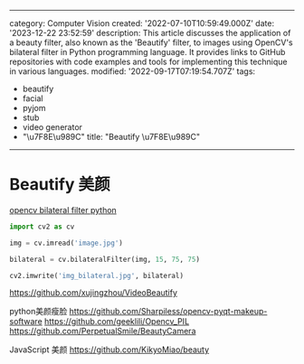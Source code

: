 ------
category: Computer Vision
created: '2022-07-10T10:59:49.000Z'
date: '2023-12-22 23:52:59'
description: This article discusses the application of a beauty filter, also known
  as the 'Beautify' filter, to images using OpenCV's bilateral filter in Python programming
  language. It provides links to GitHub repositories with code examples and tools
  for implementing this technique in various languages.
modified: '2022-09-17T07:19:54.707Z'
tags:
- beautify
- facial
- pyjom
- stub
- video generator
- "\u7F8E\u989C"
title: "Beautify \u7F8E\u989C"
------

# Beautify 美颜

[opencv bilateral filter python](https://www.codespeedy.com/bilateral-filter-in-opencv-in-python/)

```python
import cv2 as cv

img = cv.imread('image.jpg')

bilateral = cv.bilateralFilter(img, 15, 75, 75) 

cv2.imwrite('img_bilateral.jpg', bilateral)
```

https://github.com/xujingzhou/VideoBeautify

python美颜瘦脸
https://github.com/Sharpiless/opencv-pyqt-makeup-software
https://github.com/geeklili/Opencv_PIL
https://github.com/PerpetualSmile/BeautyCamera

JavaScript 美颜
https://github.com/KikyoMiao/beauty
